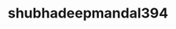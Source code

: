 ---
title: shubhadeepmandal394
github: https://github.com/shubhadeepmandal394
mode: dark
transition: 3s
archetype:
  - Little Bit of Everything
---
